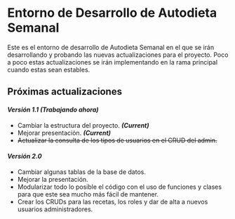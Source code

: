 # Entorno de Desarrollo de Autodieta Semanal
Este es el entorno de desarrollo de Autodieta Semanal en el que se irán desarrollando y probando las nuevas actualizaciones para el proyecto. Poco a poco estas actualizaciones se irán implementando en la rama principal cuando estas sean estables.

## Próximas actualizaciones

#### *Versión 1.1 (Trabajando ahora)*
* Cambiar la estructura del proyecto. ***(Current)***
* Mejorar presentación. ***(Current)***
* ~~Actualizar la consulta de los tipos de usuarios en el CRUD del admin.~~
  
#### *Versión 2.0*
* Cambiar algunas tablas de la base de datos.
* Mejorar la presentación.
* Modularizar todo lo posible el código con el uso de funciones y clases para que este sea mucho más fácil de mantener.
* Crear los CRUDs para las recetas, los roles y dar de alta a nuevos usuarios administradores.
